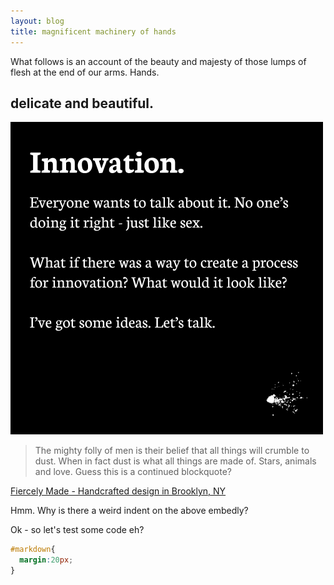 ```yaml
---
layout: blog
title: magnificent machinery of hands
---
```


What follows is an account of the beauty and majesty of those lumps of flesh at the end of our arms. Hands.

## delicate and beautiful.


![logo](/images/innovation.png)

> The mighty folly of men is their belief that all things will crumble to dust. When in fact dust is what all things are made of. Stars, animals and love.
> Guess this is a continued blockquote?

<a class="embedly-card" href="http://fiercelymade.com">Fiercely Made - Handcrafted design in Brooklyn, NY</a>

Hmm. Why is there a weird indent on the above embedly?

Ok - so let's test some code eh?

```css
#markdown{
  margin:20px;
}
```
